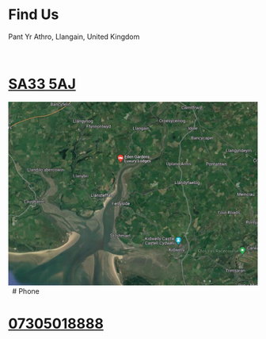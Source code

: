 # Find Us

Pant Yr Athro, Llangain, United Kingdom

&nbsp;
<a href="https://goo.gl/maps/uQDbaA9WpXNqCTkDA" target="_blank"><h1>SA33 5AJ</h1></a>

<div style="place-content: center;display:flex;align-items: center;">
<a style="width:-webkit-fill-available;" href="https://goo.gl/maps/uQDbaA9WpXNqCTkDA" target="_blank">

<img href="https://goo.gl/maps/uQDbaA9WpXNqCTkDA" style="width:-webkit-fill-available;" src="images/map.png" >
</a>
</div>
&nbsp;
# Phone

<a href="tel:07305018888"><h1>07305018888</h1></a>
<!-- ![Cabin](images/apple.jpg) -->
